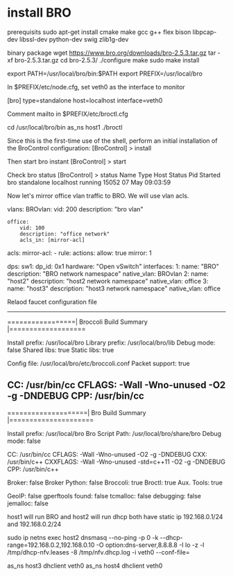 # install BRO 
prerequisits
sudo apt-get install cmake make gcc g++ flex bison libpcap-dev libssl-dev python-dev swig zlib1g-dev

binary package
wget https://www.bro.org/downloads/bro-2.5.3.tar.gz
tar -xf bro-2.5.3.tar.gz 
cd bro-2.5.3/
./configure
make
sudo make install

export PATH=/usr/local/bro/bin:$PATH
export PREFIX=/usr/local/bro

In $PREFIX/etc/node.cfg, set veth0 as the interface to monitor 

[bro]
type=standalone
host=localhost
interface=veth0

Comment mailto in $PREFIX/etc/broctl.cfg

cd /usr/local/bro/bin
as_ns host1 ./broctl

Since this is the first-time use of the shell, perform an initial installation of the BroControl configuration:
[BroControl] > install

Then start bro instant 
[BroControl] > start

Check bro status 
[BroControl] > status
Name         Type       Host          Status    Pid    Started
bro          standalone localhost     running   15052  07 May 09:03:59

Now let's mirror office vlan traffic to BRO. We will use vlan acls. 

vlans:
    BROvlan:
        vid: 200
        description: "bro vlan"

    office:
        vid: 100
        description: "office network"
        acls_in: [mirror-acl]

acls:
    mirror-acl:
        - rule:
            actions:
                allow: true
                mirror: 1

dps:
    sw1:
        dp_id: 0x1
        hardware: "Open vSwitch"
        interfaces:
            1:
                name: "BRO"
                description: "BRO network namespace"
                native_vlan: BROvlan
            2:
                name: "host2"
                description: "host2 network namespace"
                native_vlan: office
            3:
                name: "host3"
                description: "host3 network namespace"
                native_vlan: office
 

Relaod  faucet configuration file


--------------
=================|  Broccoli Build Summary  |===================

Install prefix:    /usr/local/bro
Library prefix:    /usr/local/bro/lib
Debug mode:        false
Shared libs:       true
Static libs:       true

Config file:       /usr/local/bro/etc/broccoli.conf
Packet support:    true

CC:                /usr/bin/cc
CFLAGS:             -Wall -Wno-unused -O2 -g -DNDEBUG
CPP:               /usr/bin/cc
----------
====================|  Bro Build Summary  |=====================

Install prefix:    /usr/local/bro
Bro Script Path:   /usr/local/bro/share/bro
Debug mode:        false

CC:                /usr/bin/cc
CFLAGS:             -Wall -Wno-unused -O2 -g -DNDEBUG
CXX:               /usr/bin/c++
CXXFLAGS:           -Wall -Wno-unused -std=c++11 -O2 -g -DNDEBUG
CPP:               /usr/bin/c++

Broker:            false
Broker Python:     false
Broccoli:          true
Broctl:            true
Aux. Tools:        true

GeoIP:             false
gperftools found:  false
        tcmalloc:  false
       debugging:  false
jemalloc:          false

host1 will run BRO and host2 will run dhcp both have static ip 
192.168.0.1/24 and 192.168.0.2/24

sudo ip netns exec host2 dnsmasq --no-ping -p 0 -k  --dhcp-range=192.168.0.2,192.168.0.10  -O option:dns-server,8.8.8.8  -I lo -z -l /tmp/dhcp-nfv.leases -8 /tmp/nfv.dhcp.log -i veth0  --conf-file=

 as_ns host3 dhclient veth0
 as_ns host4 dhclient veth0

